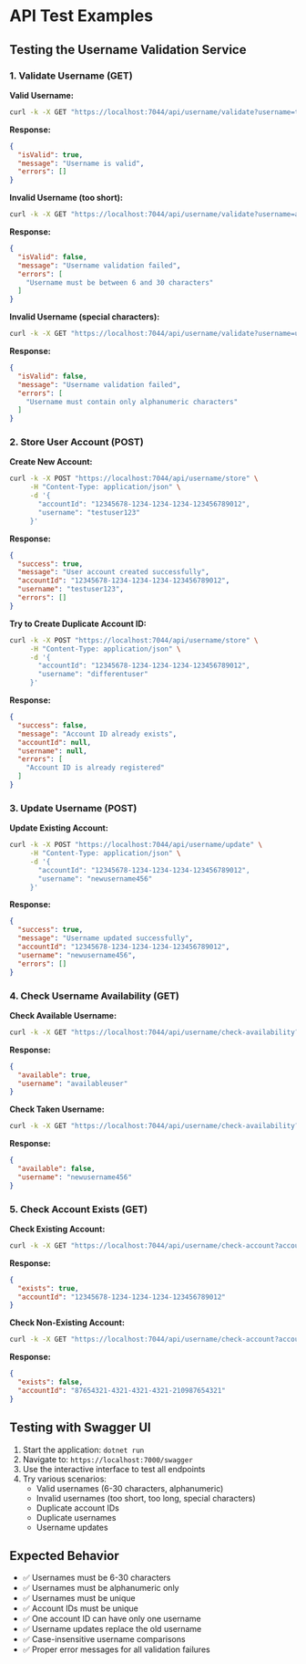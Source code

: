 # API Test Examples

## Testing the Username Validation Service

### 1. Validate Username (GET)

**Valid Username:**
```bash
curl -k -X GET "https://localhost:7044/api/username/validate?username=testuser123"
```

**Response:**
```json
{
  "isValid": true,
  "message": "Username is valid",
  "errors": []
}
```

**Invalid Username (too short):**
```bash
curl -k -X GET "https://localhost:7044/api/username/validate?username=abc"
```

**Response:**
```json
{
  "isValid": false,
  "message": "Username validation failed",
  "errors": [
    "Username must be between 6 and 30 characters"
  ]
}
```

**Invalid Username (special characters):**
```bash
curl -k -X GET "https://localhost:7044/api/username/validate?username=user@name"
```

**Response:**
```json
{
  "isValid": false,
  "message": "Username validation failed",
  "errors": [
    "Username must contain only alphanumeric characters"
  ]
}
```

### 2. Store User Account (POST)

**Create New Account:**
```bash
curl -k -X POST "https://localhost:7044/api/username/store" \
     -H "Content-Type: application/json" \
     -d '{
       "accountId": "12345678-1234-1234-1234-123456789012",
       "username": "testuser123"
     }'
```

**Response:**
```json
{
  "success": true,
  "message": "User account created successfully",
  "accountId": "12345678-1234-1234-1234-123456789012",
  "username": "testuser123",
  "errors": []
}
```

**Try to Create Duplicate Account ID:**
```bash
curl -k -X POST "https://localhost:7044/api/username/store" \
     -H "Content-Type: application/json" \
     -d '{
       "accountId": "12345678-1234-1234-1234-123456789012",
       "username": "differentuser"
     }'
```

**Response:**
```json
{
  "success": false,
  "message": "Account ID already exists",
  "accountId": null,
  "username": null,
  "errors": [
    "Account ID is already registered"
  ]
}
```

### 3. Update Username (POST)

**Update Existing Account:**
```bash
curl -k -X POST "https://localhost:7044/api/username/update" \
     -H "Content-Type: application/json" \
     -d '{
       "accountId": "12345678-1234-1234-1234-123456789012",
       "username": "newusername456"
     }'
```

**Response:**
```json
{
  "success": true,
  "message": "Username updated successfully",
  "accountId": "12345678-1234-1234-1234-123456789012",
  "username": "newusername456",
  "errors": []
}
```

### 4. Check Username Availability (GET)

**Check Available Username:**
```bash
curl -k -X GET "https://localhost:7044/api/username/check-availability?username=availableuser"
```

**Response:**
```json
{
  "available": true,
  "username": "availableuser"
}
```

**Check Taken Username:**
```bash
curl -k -X GET "https://localhost:7044/api/username/check-availability?username=newusername456"
```

**Response:**
```json
{
  "available": false,
  "username": "newusername456"
}
```

### 5. Check Account Exists (GET)

**Check Existing Account:**
```bash
curl -k -X GET "https://localhost:7044/api/username/check-account?accountId=12345678-1234-1234-1234-123456789012"
```

**Response:**
```json
{
  "exists": true,
  "accountId": "12345678-1234-1234-1234-123456789012"
}
```

**Check Non-Existing Account:**
```bash
curl -k -X GET "https://localhost:7044/api/username/check-account?accountId=87654321-4321-4321-4321-210987654321"
```

**Response:**
```json
{
  "exists": false,
  "accountId": "87654321-4321-4321-4321-210987654321"
}
```

## Testing with Swagger UI

1. Start the application: `dotnet run`
2. Navigate to: `https://localhost:7000/swagger`
3. Use the interactive interface to test all endpoints
4. Try various scenarios:
   - Valid usernames (6-30 characters, alphanumeric)
   - Invalid usernames (too short, too long, special characters)
   - Duplicate account IDs
   - Duplicate usernames
   - Username updates

## Expected Behavior

- ✅ Usernames must be 6-30 characters
- ✅ Usernames must be alphanumeric only
- ✅ Usernames must be unique
- ✅ Account IDs must be unique
- ✅ One account ID can have only one username
- ✅ Username updates replace the old username
- ✅ Case-insensitive username comparisons
- ✅ Proper error messages for all validation failures 